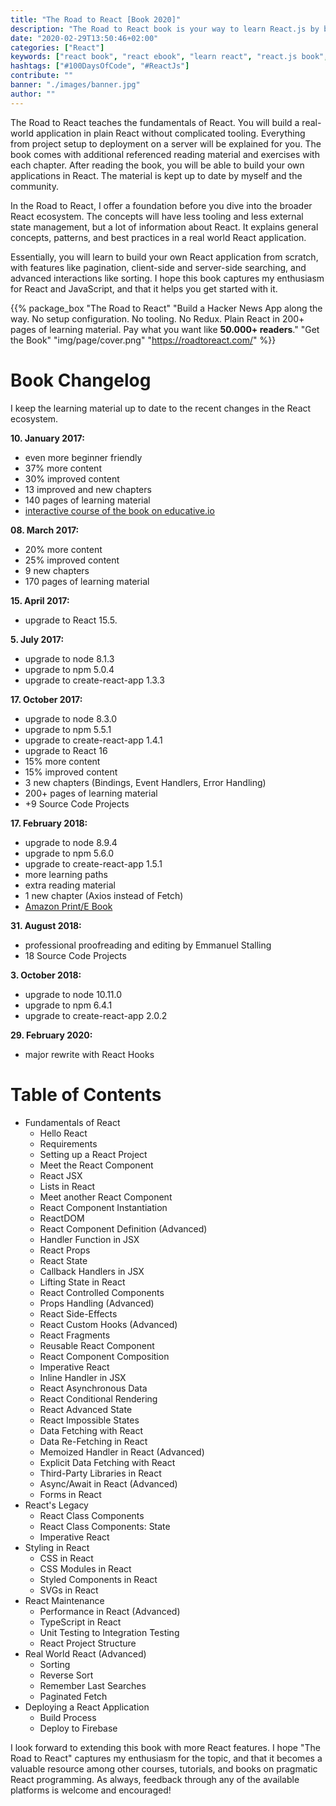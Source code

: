 ```yaml
---
title: "The Road to React [Book 2020]"
description: "The Road to React book is your way to learn React.js by building a real world application. It's a huge tutorial where you will learn all the fundamentals in plain React before you dive into more advanced topics in React with Redux. Along the way, you will learn everything about JavaScript ES6 ..."
date: "2020-02-29T13:50:46+02:00"
categories: ["React"]
keywords: ["react book", "react ebook", "learn react", "react.js book", "react js book"]
hashtags: ["#100DaysOfCode", "#ReactJs"]
contribute: ""
banner: "./images/banner.jpg"
author: ""
---
```


<Sponsorship />

The Road to React teaches the fundamentals of React. You will build a real-world application in plain React without complicated tooling. Everything from project setup to deployment on a server will be explained for you. The book comes with additional referenced reading material and exercises with each chapter. After reading the book, you will be able to build your own applications in React. The material is kept up to date by myself and the community.

In the Road to React, I offer a foundation before you dive into the broader React ecosystem. The concepts will have less tooling and less external state management, but a lot of information about React. It explains general concepts, patterns, and best practices in a real world React application.

Essentially, you will learn to build your own React application from scratch, with features like pagination, client-side and server-side searching, and advanced interactions like sorting. I hope this book captures my enthusiasm for React and JavaScript, and that it helps you get started with it.

{{% package_box "The Road to React" "Build a Hacker News App along the way. No setup configuration. No tooling. No Redux. Plain React in 200+ pages of learning material. Pay what you want like <strong>50.000+ readers</strong>." "Get the Book" "img/page/cover.png" "https://roadtoreact.com/" %}}

# Book Changelog

I keep the learning material up to date to the recent changes in the React ecosystem.

**10. January 2017:**

* even more beginner friendly
* 37% more content
* 30% improved content
* 13 improved and new chapters
* 140 pages of learning material
* [interactive course of the book on educative.io](https://www.educative.io/collection/5740745361195008/5676830073815040)

**08. March 2017:**

* 20% more content
* 25% improved content
* 9 new chapters
* 170 pages of learning material

**15. April 2017:**

* upgrade to React 15.5.

**5. July 2017:**

* upgrade to node 8.1.3
* upgrade to npm 5.0.4
* upgrade to create-react-app 1.3.3

**17. October 2017:**

* upgrade to node 8.3.0
* upgrade to npm 5.5.1
* upgrade to create-react-app 1.4.1
* upgrade to React 16
* 15% more content
* 15% improved content
* 3 new chapters (Bindings, Event Handlers, Error Handling)
* 200+ pages of learning material
* +9 Source Code Projects

**17. February 2018:**

* upgrade to node 8.9.4
* upgrade to npm 5.6.0
* upgrade to create-react-app 1.5.1
* more learning paths
* extra reading material
* 1 new chapter (Axios instead of Fetch)
* [Amazon Print/E Book](https://amzn.to/2QY2ONp)

**31. August 2018:**

* professional proofreading and editing by Emmanuel Stalling
* 18 Source Code Projects

**3. October 2018:**

* upgrade to node 10.11.0
* upgrade to npm 6.4.1
* upgrade to create-react-app 2.0.2

**29. February 2020:**

* major rewrite with React Hooks

# Table of Contents

* Fundamentals of React
  * Hello React
  * Requirements
  * Setting up a React Project
  * Meet the React Component
  * React JSX
  * Lists in React
  * Meet another React Component
  * React Component Instantiation
  * ReactDOM
  * React Component Definition (Advanced)
  * Handler Function in JSX
  * React Props
  * React State
  * Callback Handlers in JSX
  * Lifting State in React
  * React Controlled Components
  * Props Handling (Advanced)
  * React Side-Effects
  * React Custom Hooks (Advanced)
  * React Fragments
  * Reusable React Component
  * React Component Composition
  * Imperative React
  * Inline Handler in JSX
  * React Asynchronous Data
  * React Conditional Rendering
  * React Advanced State
  * React Impossible States
  * Data Fetching with React
  * Data Re-Fetching in React
  * Memoized Handler in React (Advanced)
  * Explicit Data Fetching with React
  * Third-Party Libraries in React
  * Async/Await in React (Advanced)
  * Forms in React
* React's Legacy
  * React Class Components
  * React Class Components: State
  * Imperative React
* Styling in React
  * CSS in React
  * CSS Modules in React
  * Styled Components in React
  * SVGs in React
* React Maintenance
  * Performance in React (Advanced)
  * TypeScript in React
  * Unit Testing to Integration Testing
  * React Project Structure
* Real World React (Advanced)
  * Sorting
  * Reverse Sort
  * Remember Last Searches
  * Paginated Fetch
* Deploying a React Application
  * Build Process
  * Deploy to Firebase

<Divider />

I look forward to extending this book with more React features. I hope "The Road to React" captures my enthusiasm for the topic, and that it becomes a valuable resource among other courses, tutorials, and books on pragmatic React programming. As always, feedback through any of the available platforms is welcome and encouraged!